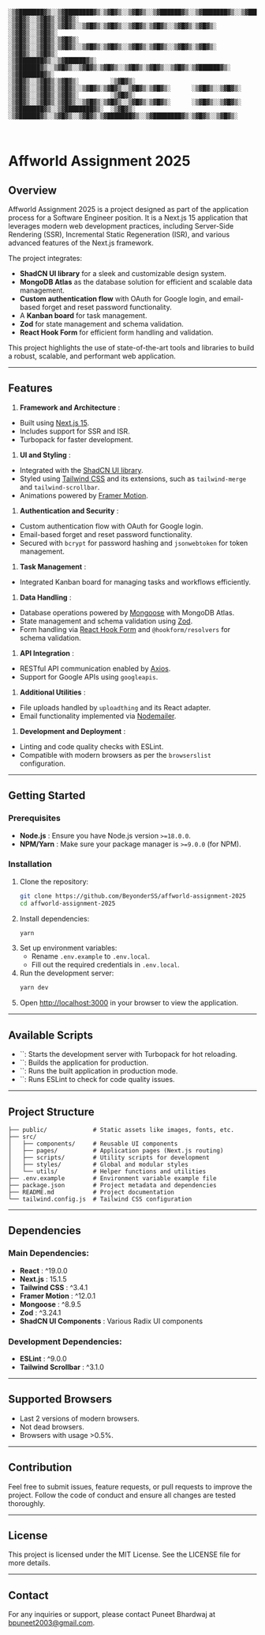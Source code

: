 
```
░▒▓███████▓▒░░▒▓████████▓▒░▒▓█▓▒░░▒▓█▓▒░░▒▓██████▓▒░░▒▓███████▓▒░░▒▓███████▓▒░░▒▓████████▓▒░▒▓███████▓▒░  
░▒▓█▓▒░░▒▓█▓▒░▒▓█▓▒░      ░▒▓█▓▒░░▒▓█▓▒░▒▓█▓▒░░▒▓█▓▒░▒▓█▓▒░░▒▓█▓▒░▒▓█▓▒░░▒▓█▓▒░▒▓█▓▒░      ░▒▓█▓▒░░▒▓█▓▒░ 
░▒▓█▓▒░░▒▓█▓▒░▒▓█▓▒░      ░▒▓█▓▒░░▒▓█▓▒░▒▓█▓▒░░▒▓█▓▒░▒▓█▓▒░░▒▓█▓▒░▒▓█▓▒░░▒▓█▓▒░▒▓█▓▒░      ░▒▓█▓▒░░▒▓█▓▒░ 
░▒▓███████▓▒░░▒▓██████▓▒░  ░▒▓██████▓▒░░▒▓█▓▒░░▒▓█▓▒░▒▓█▓▒░░▒▓█▓▒░▒▓█▓▒░░▒▓█▓▒░▒▓██████▓▒░ ░▒▓███████▓▒░  
░▒▓█▓▒░░▒▓█▓▒░▒▓█▓▒░         ░▒▓█▓▒░   ░▒▓█▓▒░░▒▓█▓▒░▒▓█▓▒░░▒▓█▓▒░▒▓█▓▒░░▒▓█▓▒░▒▓█▓▒░      ░▒▓█▓▒░░▒▓█▓▒░ 
░▒▓█▓▒░░▒▓█▓▒░▒▓█▓▒░         ░▒▓█▓▒░   ░▒▓█▓▒░░▒▓█▓▒░▒▓█▓▒░░▒▓█▓▒░▒▓█▓▒░░▒▓█▓▒░▒▓█▓▒░      ░▒▓█▓▒░░▒▓█▓▒░ 
░▒▓███████▓▒░░▒▓████████▓▒░  ░▒▓█▓▒░    ░▒▓██████▓▒░░▒▓█▓▒░░▒▓█▓▒░▒▓███████▓▒░░▒▓████████▓▒░▒▓█▓▒░░▒▓█▓▒░ 
                                                                                                        
                                                                                                        
```

# Affworld Assignment 2025

## Overview

Affworld Assignment 2025 is a project designed as part of the application process for a Software Engineer position. It is a Next.js 15 application that leverages modern web development practices, including Server-Side Rendering (SSR), Incremental Static Regeneration (ISR), and various advanced features of the Next.js framework.

The project integrates:

* **ShadCN UI library** for a sleek and customizable design system.
* **MongoDB Atlas** as the database solution for efficient and scalable data management.
* **Custom authentication flow** with OAuth for Google login, and email-based forget and reset password functionality.
* A **Kanban board** for task management.
* **Zod** for state management and schema validation.
* **React Hook Form** for efficient form handling and validation.

This project highlights the use of state-of-the-art tools and libraries to build a robust, scalable, and performant web application.

---

## Features

1. **Framework and Architecture** :

* Built using [Next.js 15](https://nextjs.org/).
* Includes support for SSR and ISR.
* Turbopack for faster development.

1. **UI and Styling** :

* Integrated with the [ShadCN UI library](https://shadcn.dev/).
* Styled using [Tailwind CSS](https://tailwindcss.com/) and its extensions, such as `tailwind-merge` and `tailwind-scrollbar`.
* Animations powered by [Framer Motion](https://www.framer.com/motion/).

1. **Authentication and Security** :

* Custom authentication flow with OAuth for Google login.
* Email-based forget and reset password functionality.
* Secured with `bcrypt` for password hashing and `jsonwebtoken` for token management.

1. **Task Management** :

* Integrated Kanban board for managing tasks and workflows efficiently.

1. **Data Handling** :

* Database operations powered by [Mongoose](https://mongoosejs.com/) with MongoDB Atlas.
* State management and schema validation using [Zod](https://zod.dev/).
* Form handling via [React Hook Form](https://react-hook-form.com/) and `@hookform/resolvers` for schema validation.

1. **API Integration** :

* RESTful API communication enabled by [Axios](https://axios-http.com/).
* Support for Google APIs using `googleapis`.

1. **Additional Utilities** :

* File uploads handled by `uploadthing` and its React adapter.
* Email functionality implemented via [Nodemailer](https://nodemailer.com/).

1. **Development and Deployment** :

* Linting and code quality checks with ESLint.
* Compatible with modern browsers as per the `browserslist` configuration.

---

## Getting Started

### Prerequisites

* **Node.js** : Ensure you have Node.js version `>=18.0.0`.
* **NPM/Yarn** : Make sure your package manager is `>=9.0.0` (for NPM).

### Installation

1. Clone the repository:
   ```bash
   git clone https://github.com/BeyonderSS/affworld-assignment-2025
   cd affworld-assignment-2025
   ```
2. Install dependencies:
   ```bash
   yarn
   ```
3. Set up environment variables:
   * Rename `.env.example` to `.env.local`.
   * Fill out the required credentials in `.env.local`.
4. Run the development server:
   ```bash
   yarn dev
   ```
5. Open [http://localhost:3000](http://localhost:3000/) in your browser to view the application.

---

## Available Scripts

* ``: Starts the development server with Turbopack for hot reloading.
* ``: Builds the application for production.
* ``: Runs the built application in production mode.
* ``: Runs ESLint to check for code quality issues.

---

## Project Structure

```
├── public/             # Static assets like images, fonts, etc.
├── src/
│   ├── components/     # Reusable UI components
│   ├── pages/          # Application pages (Next.js routing)
│   ├── scripts/        # Utility scripts for development
│   ├── styles/         # Global and modular styles
│   └── utils/          # Helper functions and utilities
├── .env.example        # Environment variable example file
├── package.json        # Project metadata and dependencies
├── README.md           # Project documentation
└── tailwind.config.js  # Tailwind CSS configuration
```

---

## Dependencies

### Main Dependencies:

* **React** : ^19.0.0
* **Next.js** : 15.1.5
* **Tailwind CSS** : ^3.4.1
* **Framer Motion** : ^12.0.1
* **Mongoose** : ^8.9.5
* **Zod** : ^3.24.1
* **ShadCN UI Components** : Various Radix UI components

### Development Dependencies:

* **ESLint** : ^9.0.0
* **Tailwind Scrollbar** : ^3.1.0

---

## Supported Browsers

* Last 2 versions of modern browsers.
* Not dead browsers.
* Browsers with usage >0.5%.

---

## Contribution

Feel free to submit issues, feature requests, or pull requests to improve the project. Follow the code of conduct and ensure all changes are tested thoroughly.

---

## License

This project is licensed under the MIT License. See the LICENSE file for more details.

---

## Contact

For any inquiries or support, please contact Puneet Bhardwaj at [bpuneet2003@gmail.com]().
